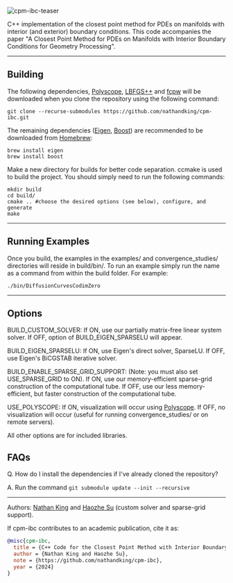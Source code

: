 ![‎cpm-ibc-teaser](https://github.com/nathandking/cpm-ibc/assets/6421293/7d1cbbe7-effc-44f9-b1d9-5e0d80504436)

C++ implementation of the closest point method for PDEs on manifolds with interior (and exterior) boundary conditions. This code accompanies the paper "A Closest Point Method for PDEs on Manifolds with Interior Boundary Conditions for Geometry Processing".

---

## Building

The following dependencies, [Polyscope](https://polyscope.run/), [LBFGS++](https://lbfgspp.statr.me/) and [fcpw](https://github.com/rohan-sawhney/fcpw) will be downloaded when you clone the repository using the following command:

```
git clone --recurse-submodules https://github.com/nathandking/cpm-ibc.git
```

The remaining dependencies ([Eigen](https://eigen.tuxfamily.org/index.php?title=Main_Page), [Boost](https://www.boost.org/)) are recommended to be downloaded from [Homebrew](https://brew.sh/):
```
brew install eigen
brew install boost
```

Make a new directory for builds for better code separation. ccmake is used to build the project. You should simply need to run the following commands:
```
mkdir build 
cd build/
cmake .. #choose the desired options (see below), configure, and generate
make 
```
---

## Running Examples

Once you build, the examples in the examples/ and convergence_studies/ directories will reside in build/bin/. To run an example simply run the name as a command from within the build folder. For example:
```
./bin/DiffusionCurvesCodimZero
```
---

## Options

BUILD_CUSTOM_SOLVER: If ON, use our partially matrix-free linear system solver. If OFF, option of BUILD_EIGEN_SPARSELU will appear.

BUILD_EIGEN_SPARSELU: If ON, use Eigen's direct solver, SparseLU. If OFF, use Eigen's BiCGSTAB iterative solver.

BUILD_ENABLE_SPARSE_GRID_SUPPORT: (Note: you must also set USE_SPARSE_GRID to ON). If ON, use our memory-efficient sparse-grid construction of the computational tube. If OFF, use our less memory-efficient, but faster construction of the computational tube.

USE_POLYSCOPE: If ON, visualization will occur using [Polyscope](https://polyscope.run/). If OFF, no visualization will occur (useful for running convergence_studies/ or on remote servers).

All other options are for included libraries.

## FAQs

Q. How do I install the dependencies if I've already cloned the repository?

A. Run the command `git submodule update --init --recursive`

---
Authors: [Nathan King](https://nathandking.github.io/) and [Haozhe Su](https://soldierdown.github.io/) (custom solver and sparse-grid support).

If cpm-ibc contributes to an academic publication, cite it as:
```bib
@misc{cpm-ibc,
  title = {C++ Code for the Closest Point Method with Interior Boundary Conditions},
  author = {Nathan King and Haozhe Su},
  note = {https://github.com/nathandking/cpm-ibc},
  year = {2024}
}
```
